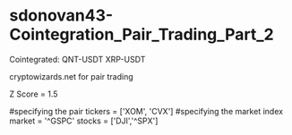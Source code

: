 # sdonovan43-Cointegration_Pair_Trading_Part_2

Cointegrated:
QNT-USDT
XRP-USDT

cryptowizards.net
for pair trading

Z Score = 1.5

#specifying the pair
tickers = ['XOM', 'CVX']
#specifying the market index
market = '^GSPC'
stocks = ['DJI','^SPX']
